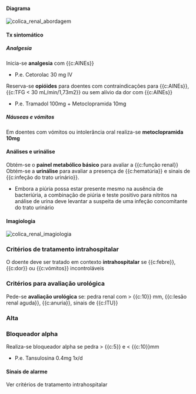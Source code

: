 #### Diagrama

![colica_renal_abordagem](colica_renal_abordagem.svg)

#### Tx sintomático

##### Analgesia

Inicia-se **analgesia** com {{c:AINEs}}

- P.e. Cetorolac 30 mg IV

Reserva-se **opióides** para doentes com contraindicações para {{c:AINEs}}, {{c:TFG < 30 mL/min/1,73m2}} ou sem alívio da dor com {{c:AINEs}}

- P.e. Tramadol 100mg + Metoclopramida 10mg

##### Náuseas e vómitos

Em doentes com vómitos ou intolerância oral realiza-se **metoclopramida 10mg**

#### Análises e urinálise

Obtém-se o **painel metabólico básico** para avaliar a {{c:função renal}}
Obtém-se a **urinálise** para avaliar a presença de {{c:hematúria}} e sinais de {{c:infeção do trato urinário}}.

- Embora a piúria possa estar presente mesmo na ausência de bacteriúria, a combinação de piúria e teste positivo para nitritos na análise de urina deve levantar a suspeita de uma infeção concomitante do trato urinário

#### Imagiologia

![colica_renal_imagiologia](colica_renal_imagiologia.svg)

### Critérios de tratamento intrahospitalar

O doente deve ser tratado em contexto **intrahospitalar** se {{c:febre}}, {{c:dor}} ou {{c:vómitos}} incontroláveis

### Critérios para avaliação urológica

Pede-se **avaliação urológica** se: pedra renal com > {{c:10}} mm, {{c:lesão renal aguda}}, {{c:anuria}}, sinais de {{c:ITU}}

### Alta

### Bloqueador alpha

Realiza-se bloqueador alpha se pedra > {{c:5}} e < {{c:10}}mm

- P.e. Tansulosina 0.4mg 1x/d

#### Sinais de alarme

Ver critérios de tratamento intrahospitalar
